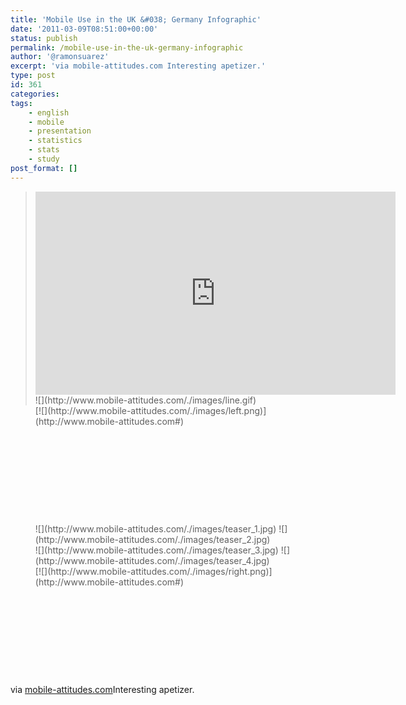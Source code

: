 ```yaml
---
title: 'Mobile Use in the UK &#038; Germany Infographic'
date: '2011-03-09T08:51:00+00:00'
status: publish
permalink: /mobile-use-in-the-uk-germany-infographic
author: '@ramonsuarez'
excerpt: 'via mobile-attitudes.com Interesting apetizer.'
type: post
id: 361
categories:
tags:
    - english
    - mobile
    - presentation
    - statistics
    - stats
    - study
post_format: []
---
```

> <div class="embed-vimeo" style="text-align: center;"><iframe allowfullscreen="" frameborder="0" height="325" mozallowfullscreen="" src="https://player.vimeo.com/video/18994183" webkitallowfullscreen="" width="576"></iframe></div>![](http://www.mobile-attitudes.com/./images/line.gif)
> 
> <div style="float:left;height:189px;">[![](http://www.mobile-attitudes.com/./images/left.png)](http://www.mobile-attitudes.com#)
> 
> </div><div class="container" style="float:left;"><div class="slides"><div style="display:block;">![](http://www.mobile-attitudes.com/./images/teaser_1.jpg) ![](http://www.mobile-attitudes.com/./images/teaser_2.jpg)</div><div style="display:block;">![](http://www.mobile-attitudes.com/./images/teaser_3.jpg) ![](http://www.mobile-attitudes.com/./images/teaser_4.jpg)</div></div></div><div style="float:left;height:189px;">[![](http://www.mobile-attitudes.com/./images/right.png)](http://www.mobile-attitudes.com#)
> 
> </div></div>

via [mobile-attitudes.com](http://www.mobile-attitudes.com/)</div>Interesting apetizer.

</div>